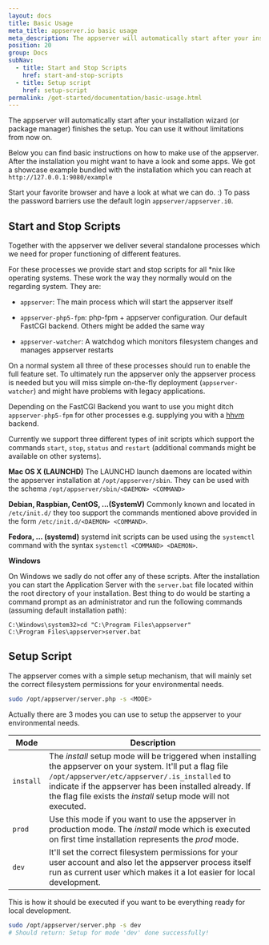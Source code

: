 ```yaml
---
layout: docs
title: Basic Usage
meta_title: appserver.io basic usage
meta_description: The appserver will automatically start after your installation wizard finishes the setup. You can use it without limitations from now on.
position: 20
group: Docs
subNav:
  - title: Start and Stop Scripts
    href: start-and-stop-scripts
  - title: Setup script
    href: setup-script
permalink: /get-started/documentation/basic-usage.html
---
```


The appserver will automatically start after your installation wizard (or package manager) finishes
the setup. You can use it without limitations from now on.

Below you can find basic instructions on how to make use of the appserver. After the installation
you might want to have a look and some apps. We got a showcase example bundled with the installation
which you can reach at `http://127.0.0.1:9080/example`

Start your favorite browser and have a look at what we can do. :) To pass the password barriers use
the default login `appserver/appserver.i0`.

## Start and Stop Scripts

Together with the appserver we deliver several standalone processes which we need for proper 
functioning of different features.

For these processes we provide start and stop scripts for all *nix like operating systems.
These work the way they normally would on the regarding system. They are:

* `appserver`: The main process which will start the appserver itself

* `appserver-php5-fpm`: php-fpm + appserver configuration. Our default FastCGI backend. Others might
  be added the same way

* `appserver-watcher`: A watchdog which monitors filesystem changes and manages appserver restarts

On a normal system all three of these processes should run to enable the full feature set. To 
ultimately run the appserver only the appserver process is needed but you will miss simple on-the-fly 
deployment (`appserver-watcher`) and might have problems with legacy applications.

Depending on the FastCGI Backend you want to use you might ditch `appserver-php5-fpm` for other 
processes e.g. supplying you with a [hhvm](http://hhvm.com/) backend.

Currently we support three different types of init scripts which support the commands `start`, `stop`,
`status` and `restart` (additional commands might be available on other systems).

**Mac OS X (LAUNCHD)**
The LAUNCHD launch daemons are located within the appserver installation at `/opt/appserver/sbin`.
They can be used with the schema `/opt/appserver/sbin/<DAEMON> <COMMAND>`

**Debian, Raspbian, CentOS, ...(SystemV)**
Commonly known and located in `/etc/init.d/` they too support the commands mentioned above provided 
in the form `/etc/init.d/<DAEMON> <COMMAND>`.

**Fedora, ... (systemd)**
systemd init scripts can be used using the `systemctl` command with the syntax `systemctl <COMMAND> <DAEMON>`.

**Windows**

On Windows we sadly do not offer any of these scripts. After the installation you can start the 
Application Server with the ``server.bat`` file located within the root directory of your installation.
Best thing to do would be starting a command prompt as an administrator and run the following commands
(assuming default installation path):

```
C:\Windows\system32>cd "C:\Program Files\appserver"
C:\Program Files\appserver>server.bat
```

## Setup Script

The appserver comes with a simple setup mechanism, that will mainly set the correct filesystem
permissions for your environmental needs.

```bash
sudo /opt/appserver/server.php -s <MODE>
```

Actually there are 3 modes you can use to setup the appserver to your environmental needs.

| Mode      | Description |
| ----------| ----------- |
| `install` | The *install* setup mode will be triggered when installing the appserver on your system. It'll put a flag file `/opt/appserver/etc/appserver/.is_installed` to indicate if the appserver has been installed already. If the flag file exists the *install* setup mode will not executed. |
| `prod`    | Use this mode if you want to use the appserver in production mode. The *install* mode which is executed on first time installation represents the *prod* mode. |
| `dev`     | It'll set the correct filesystem permissions for your user account and also let the appserver process itself run as current user which makes it a lot easier for local development. |

This is how it should be executed if you want to be everything ready for local development.

```bash
sudo /opt/appserver/server.php -s dev
# Should return: Setup for mode 'dev' done successfully!
```

